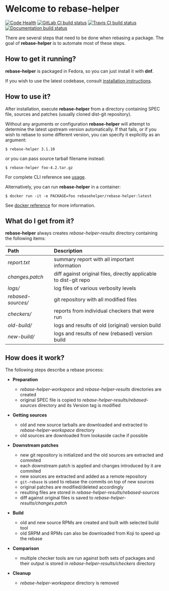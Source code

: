 # Welcome to rebase-helper

[![Code Health](https://landscape.io/github/rebase-helper/rebase-helper/master/landscape.svg?style=flat)](https://landscape.io/github/rebase-helper/rebase-helper/master) [![GitLab CI build status](https://gitlab.com/rebase-helper/rebase-helper/badges/master/build.svg)](https://gitlab.com/rebase-helper/rebase-helper/commits/master) [![Travis CI build status](https://travis-ci.org/rebase-helper/rebase-helper.svg?branch=master)](https://travis-ci.org/rebase-helper/rebase-helper) [![Documentation build status](https://readthedocs.org/projects/rebase-helper/badge/?version=latest)](https://readthedocs.org/projects/rebase-helper)

There are several steps that need to be done when rebasing a package. The goal of **rebase-helper** is to automate most of these steps.

## How to get it running?

**rebase-helper** is packaged in Fedora, so you can just install it with **dnf**.

If you wish to use the latest codebase, consult [installation instructions](https://rebase-helper.readthedocs.io/en/latest/user_guide/installation.html).

## How to use it?

After installation, execute **rebase-helper** from a directory containing SPEC file, sources and patches (usually cloned dist-git repository).

Without any arguments or configuration **rebase-helper** will attempt to determine the latest upstream version automatically.
If that fails, or if you wish to rebase to some different version, you can specify it explicitly as an argument:

`$ rebase-helper 3.1.10`

or you can pass source tarball filename instead:

`$ rebase-helper foo-4.2.tar.gz`

For complete CLI reference see [usage](https://rebase-helper.readthedocs.io/en/latest/user_guide/usage.html).

Alternatively, you can run **rebase-helper** in a container:

`$ docker run -it -e PACKAGE=foo rebasehelper/rebase-helper:latest`

See [docker reference](https://rebase-helper.readthedocs.io/en/latest/user_guide/rebasing_in_container.html) for more information.

## What do I get from it?

**rebase-helper** always creates *rebase-helper-results* directory containing the following items:

| Path                  | Description                                                       |
|:--------------------- |:----------------------------------------------------------------- |
| *report.txt*          | summary report with all important information                     |
| *changes.patch*       | diff against original files, directly applicable to dist-git repo |
| *logs/*               | log files of various verbosity levels                             |
| *rebased-sources/*    | git repository with all modified files                            |
| *checkers/*           | reports from individual checkers that were run                    |
| *old-build/*          | logs and results of old (original) version build                  |
| *new-build/*          | logs and results of new (rebased) version build                   |

## How does it work?

The following steps describe a rebase process:

- **Preparation**

    - *rebase-helper-workspace* and *rebase-helper-results* directories are created
    - original SPEC file is copied to *rebase-helper-results/rebased-sources* directory and its Version tag is modified


- **Getting sources**

    - old and new source tarballs are downloaded and extracted to *rebase-helper-workspace* directory
    - old sources are downloaded from lookaside cache if possible


- **Downstream patches**

    - new git repository is initialized and the old sources are extracted and commited
    - each downstream patch is applied and changes introduced by it are commited
    - new sources are extracted and added as a remote repository
    - `git-rebase` is used to rebase the commits on top of new sources
    - original patches are modified/deleted accordingly
    - resulting files are stored in *rebase-helper-results/rebased-sources*
    - diff against original files is saved to *rebase-helper-results/changes.patch*


- **Build**

    - old and new source RPMs are created and built with selected build tool
    - old SRPM and RPMs can also be downloaded from Koji to speed up the rebase


- **Comparison**

    - multiple checker tools are run against both sets of packages and their output is stored in *rebase-helper-results/checkers* directory


- **Cleanup**

    - *rebase-helper-workspace* directory is removed
